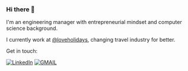 ### Hi there 👋

I'm an engineering manager with entrepreneurial mindset and computer science background.

I currently work at [@loveholidays](https://tech.loveholidays.com/), changing travel industry for better.

Get in touch:

[![LinkedIn](https://img.shields.io/badge/LinkedIn-0077B5?style=for-the-badge&logo=linkedin&logoColor=white)](https://www.linkedin.com/in/igornaumov/) [![GMAIL](https://img.shields.io/badge/Gmail-D14836?style=for-the-badge&logo=gmail&logoColor=white)](mailto:igor.naumov.17@gmail.com)
